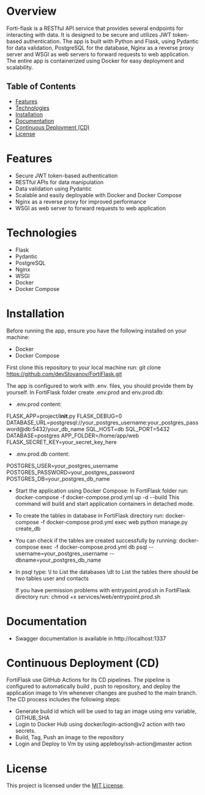 # Overview

Forti-flask is a RESTful API service that provides several endpoints  for interacting with data. It is designed to be secure and utilizes JWT token-based authentication. The app is built with Python and Flask, using Pydantic for data validation, PostgreSQL for the database,  Nginx as a reverse proxy server and WSGI as web servers to forward requests to web application. The entire app is containerized using Docker for easy deployment and scalability.

## Table of Contents

- [Features](#features)
- [Technologies](#technologies)
- [Installation](#installation)
- [Documentation](#documentation)
- [Continuous Deployment (CD)](#continuous-deployment-cd)
- [License](#license)


# Features

* Secure JWT token-based authentication
* RESTful APIs for data manipulation
* Data validation using Pydantic
* Scalable and easily deployable with Docker and Docker Compose
* Nginx as a reverse proxy for improved performance
* WSGI as web server to forward requests to web application

# Technologies
* Flask
* Pydantic
* PostgreSQL
* Nginx
* WSGI
* Docker
* Docker Compose

# Installation

Before running the app, ensure you have the following installed on your machine:

* Docker
* Docker Compose 



First clone this repository to your local machine run: 
git clone https://github.com/devStoyanov/FortiFlask.git

The app is configured to work with .env. files,
you should provide them by yourself.
In FortiFlask folder create .env.prod and env.prod.db:

* .env.prod content:

FLASK_APP=project/__init__.py
FLASK_DEBUG=0
DATABASE_URL=postgresql://your_postgres_username:your_postgres_password@db:5432/your_db_name
SQL_HOST=db
SQL_PORT=5432
DATABASE=postgres
APP_FOLDER=/home/app/web
FLASK_SECRET_KEY=your_secret_key_here

* .env.prod.db content:

POSTGRES_USER=your_postgres_username 
POSTGRES_PASSWORD=your_postgres_password 
POSTGRES_DB=your_postgres_db_name 


* Start the application using Docker Compose:
In FortiFlask folder run: 
  docker-compose -f docker-compose.prod.yml up -d --build
  This command will build and start application containers in detached mode.


* To create the tables in database in FortiFlask directory run:
  docker-compose -f docker-compose.prod.yml exec web python manage.py create_db

* You can check if the tables are created successfully by running:
  docker-compose exec -f docker-compose.prod.yml db psql --username=your_postgres_username --dbname=your_postgres_db_name
* In psql type: 
  \l to List the databases
  \dt to List the tables there should be two tables user and contacts

  If you have permission problems with entrypoint.prod.sh in FortiFlask directory run: 
  chmod +x services/web/entrypoint.prod.sh

# Documentation

* Swagger documentation is available in http://localhost:1337


# Continuous Deployment (CD)

FortiFlask use GitHub Actions for its CD pipelines. The pipeline is configured to automatically build , push to repository, and deploy the application image to Vm  whenever changes are pushed to the main branch. The CD process includes the following steps:
* Generate build id which will be used to tag an image using env variable, GITHUB_SHA
* Login to Docker Hub using docker/login-action@v2 action with two secrets.
* Build, Tag, Push an image to the repository
* Login and Deploy to Vm by using appleboy/ssh-action@master action

# License

This project is licensed under the [MIT License](https://opensource.org/licenses/MIT).





